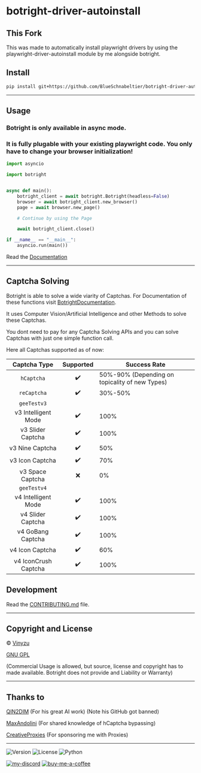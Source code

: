 # botright-driver-autoinstall

## This Fork
This was made to automatically install playwright drivers by using the playwright-driver-autoinstall module by me alongside botright.

## Install

```bash
pip install git+https://github.com/BlueSchnabeltier/botright-driver-autoinstall.git
```

---

## Usage

### Botright is only available in async mode.
### It is fully plugable with your existing playwright code. You only have to change your browser initialization!

```py
import asyncio

import botright


async def main():
    botright_client = await botright.Botright(headless=False)
    browser = await botright_client.new_browser()
    page = await browser.new_page()

    # Continue by using the Page

    await botright_client.close()

if __name__ == "__main__":
    asyncio.run(main())
```

Read the [Documentation](https://botright.readthedocs.io/en/latest)

---

## Captcha Solving

Botright is able to solve a wide viarity of Captchas.
For Documentation of these functions visit [BotrightDocumentation](botright.md).

It uses Computer Vision/Artificial Intelligence and other Methods to solve these Captchas.

You dont need to pay for any Captcha Solving APIs and you can solve Captchas with just one simple function call.

Here all Captchas supported as of now:

| Captcha Type | Supported | Success Rate |
|:--------------:|:--------------:|--------------|
| `hCaptcha` | ✔️ | 50%-90% (Depending on topicality of new Types) |
| `reCaptcha` | ✔️ | 30%-50% |
| `geeTestv3` |
| v3 Intelligent Mode | ✔️ | 100% |
| v3 Slider Captcha | ✔️ | 100% |
| v3 Nine Captcha | ✔️ | 50% |
| v3 Icon Captcha | ✔️ | 70% |
| v3 Space Captcha | ❌ | 0% |
| `geeTestv4` |
| v4 Intelligent Mode | ✔️ | 100% |
| v4 Slider Captcha | ✔️ | 100% |
| v4 GoBang Captcha | ✔️ | 100% |
| v4 Icon Captcha | ✔️ | 60% |
| v4 IconCrush Captcha | ✔️ | 100% |

## Development

Read the [CONTRIBUTING.md](https://github.com/Vinyzu/Botright/blob/main/CONTRIBUTING.md) file.

---

## Copyright and License
© [Vinyzu](https://github.com/Vinyzu/)

[GNU GPL](https://choosealicense.com/licenses/gpl-3.0/)

(Commercial Usage is allowed, but source, license and copyright has to made available. Botright does not provide and Liability or Warranty)

---

## Thanks to

[QIN2DIM](https://github.com/QIN2DIM/) (For his great AI work) (Note his GitHub got banned)

[MaxAndolini](https://github.com/MaxAndolini) (For shared knowledge of hCaptcha bypassing)

[CreativeProxies](https://creativeproxies.com) (For sponsoring me with Proxies)

---

![Version](https://img.shields.io/badge/Botright-v0.2.2-blue)
![License](https://img.shields.io/badge/License-GNU%20GPL-green)
![Python](https://img.shields.io/badge/Python-v3.x-lightgrey)

[![my-discord](https://img.shields.io/badge/My_Discord-000?style=for-the-badge&logo=google-chat&logoColor=blue)](https://discordapp.com/users/935224495126487150)
[![buy-me-a-coffee](https://img.shields.io/badge/Buy_Me_A_Coffee-000?style=for-the-badge&logo=ko-fi&logoColor=brown)](https://ko-fi.com/vinyzu)
